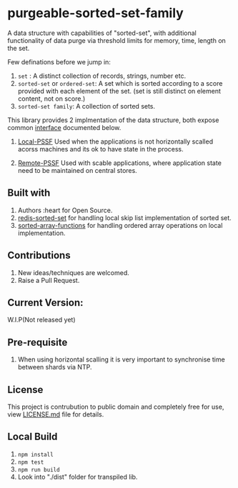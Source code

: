 # purgeable-sorted-set-family
A data structure with capabilities of "sorted-set", with additional functionality of data purge via threshold limits for memory, time, length on the set.

Few definations before we jump in:
1. `set` : A distinct collection of records, strings, number etc.
2. `sorted-set` or `ordered-set`: A set which is sorted according to a score provided with each element of the set. (set is still distinct on element content, not on score.)
3. `sorted-set family`: A collection of sorted sets.

This library provides 2 implmentation of the data structure, both expose common [interface](source/i-purgeable-sorted-set.ts) documented below.
1. [Local-PSSF](source/local-pssf.ts) Used when the applications is not horizontally scalled acorss machines and its ok to have state in the process.

2. [Remote-PSSF](source/local-pssf.ts) Used with scable applications, where application state need to be maintained on central stores. 

## Built with

1. Authors :heart for Open Source.
2. [redis-sorted-set](https://www.npmjs.com/package/redis-sorted-set) for handling local skip list implementation of sorted set.
3. [sorted-array-functions](https://www.npmjs.com/package/sorted-array-functions) for handling ordered array operations on local implementation.

## Contributions

1. New ideas/techniques are welcomed.
2. Raise a Pull Request.

## Current Version:
W.I.P(Not released yet)

## Pre-requisite
1. When using horizontal scalling it is very important to synchronise time between shards via NTP.

## License
This project is contrubution to public domain and completely free for use, view [LICENSE.md](/license.md) file for details.

## Local Build
1. `npm install`
2. `npm test`
3. `npm run build`
4. Look into "./dist" folder for transpiled lib.